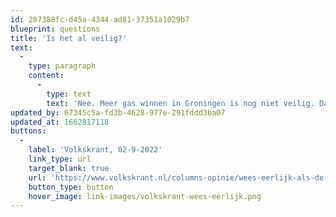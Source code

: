 ```yaml
---
id: 207388fc-d45a-4344-ad81-37351a1029b7
blueprint: questions
title: 'Is het al veilig?'
text:
  -
    type: paragraph
    content:
      -
        type: text
        text: 'Nee. Meer gas winnen in Groningen is nog niet veilig. Dat is het, volgens de huidige versterkingsplannen, pas in 2028. En het huidige versterkingsplan is gebaseerd op afbouw. Wil je nu dus meer winnen dan begint de versterkingsoperatie van voor af aan en voor veel meer huizen.'
updated_by: 67345c5a-fd3b-4628-977e-291fddd3ba07
updated_at: 1662817118
buttons:
  -
    label: 'Volkskrant, 02-9-2022'
    link_type: url
    target_blank: true
    url: 'https://www.volkskrant.nl/columns-opinie/wees-eerlijk-als-de-gaskraan-verder-opengaat-bekopen-veel-groningers-dat-met-hun-veiligheid~bd24a1cf/'
    button_type: button
    hover_image: link-images/volkskrant-wees-eerlijk.png
---
```

